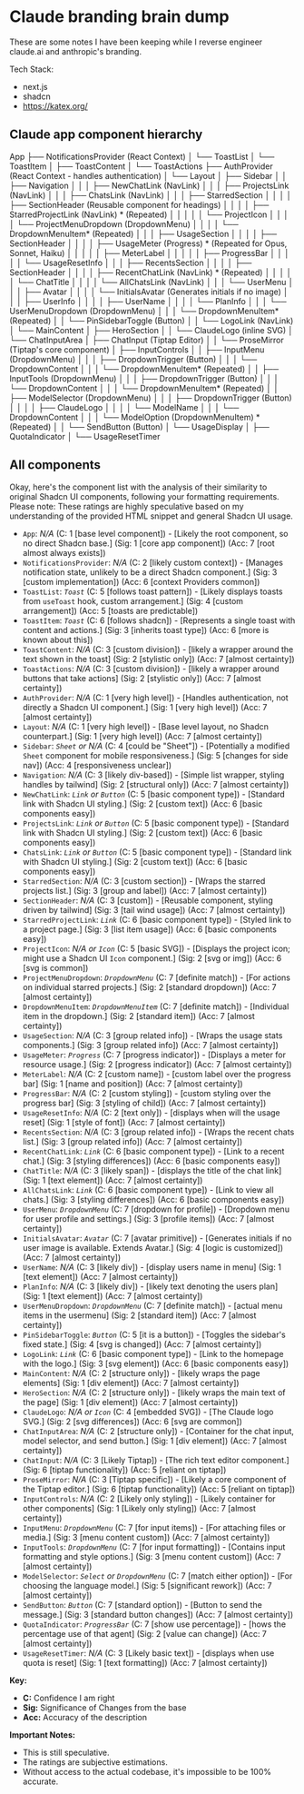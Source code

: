 # Claude branding brain dump

These are some notes I have been keeping while I reverse engineer claude.ai and anthropic's branding.

Tech Stack:
- next.js
- shadcn
- https://katex.org/


## Claude app component hierarchy

App
├── NotificationsProvider (React Context)
│   └── ToastList
│       └── ToastItem
│           ├── ToastContent
│           └── ToastActions
├── AuthProvider (React Context - handles authentication)
│   └── Layout
│       ├── Sidebar
│       │   ├── Navigation
│       │   │   ├── NewChatLink (NavLink)
│       │   │   ├── ProjectsLink (NavLink)
│       │   │   ├── ChatsLink (NavLink)
│       │   │   ├── StarredSection
│       │   │   │   ├── SectionHeader (Reusable component for headings)
│       │   │   │   ├── StarredProjectLink (NavLink) * (Repeated)
│       │   │   │   │   └── ProjectIcon
│       │   │   │   └── ProjectMenuDropdown (DropdownMenu)
│       │   │   │       └── DropdownMenuItem* (Repeated)
│       │   │   ├── UsageSection
│       │   │   │   ├── SectionHeader
│       │   │   │   ├── UsageMeter (Progress) * (Repeated for Opus, Sonnet, Haiku)
│       │   │   │   │   ├── MeterLabel
│       │   │   │   │   ├── ProgressBar
│       │   │   │   │   └── UsageResetInfo
│       │   │   ├── RecentsSection
│       │   │   │   ├── SectionHeader
│       │   │   │   ├── RecentChatLink (NavLink) * (Repeated)
│       │   │   │   │   └── ChatTitle
│       │   │   │   └── AllChatsLink (NavLink)
│       │   │   └── UserMenu
│       │   │       ├── Avatar
│       │   │       │   └── InitialsAvatar (Generates initials if no image)
│       │   │       ├── UserInfo
│       │   │       │   ├── UserName
│       │   │       │   └── PlanInfo
│       │   │       └── UserMenuDropdown (DropdownMenu)
│       │   │           └── DropdownMenuItem* (Repeated)
│       │   └── PinSidebarToggle (Button)
│       │   └── LogoLink (NavLink)
│       └── MainContent
│           ├── HeroSection
│           │   └── ClaudeLogo (inline SVG)
│           └── ChatInputArea
│               ├── ChatInput (Tiptap Editor)
│               │   └── ProseMirror (Tiptap's core component)
│               ├── InputControls
│               │   ├── InputMenu (DropdownMenu)
│               │   │   ├── DropdownTrigger (Button)
│               │   │   └── DropdownContent
│               │   │       └── DropdownMenuItem* (Repeated)
│               │   ├── InputTools (DropdownMenu)
│               │   │   ├── DropdownTrigger (Button)
│               │   │   └── DropdownContent
│               │   │       └── DropdownMenuItem* (Repeated)
│               │   ├── ModelSelector (DropdownMenu)
│               │   │       ├── DropdownTrigger (Button)
│               │   │       │   ├── ClaudeLogo
│               │   │       │   └── ModelName
│               │   │       └── DropdownContent
│               │   │           └── ModelOption (DropdownMenuItem) * (Repeated)
│               │   └── SendButton (Button)
│               └── UsageDisplay
│                   ├── QuotaIndicator
│                   └── UsageResetTimer

## All components
Okay, here's the component list with the analysis of their similarity to original Shadcn UI components, following your formatting requirements. Please note: These ratings are highly speculative based on my understanding of the provided HTML snippet and general Shadcn UI usage.

*   `App`: *N/A* (C: 1 [base level component]) - [Likely the root component, so no direct Shadcn base.] (Sig: 1 [core app component]) (Acc: 7 [root almost always exists])
*   `NotificationsProvider`: *N/A* (C: 2 [likely custom context]) - [Manages notification state, unlikely to be a direct Shadcn component.] (Sig: 3 [custom implementation]) (Acc: 6 [context Providers common])
*   `ToastList`: *`Toast`* (C: 5 [follows toast pattern]) - [Likely displays toasts from `useToast` hook, custom arrangement.] (Sig: 4 [custom arrangement]) (Acc: 5 [toasts are predictable])
*   `ToastItem`: *`Toast`* (C: 6 [follows shadcn]) - [Represents a single toast with content and actions.] (Sig: 3 [inherits toast type]) (Acc: 6 [more is known about this])
*   `ToastContent`: *N/A* (C: 3 [custom division]) - [likely a wrapper around the text shown in the toast] (Sig: 2 [stylistic only]) (Acc: 7 [almost certainty])
*   `ToastActions`: *N/A* (C: 3 [custom division]) - [likely a wrapper around buttons that take actions] (Sig: 2 [stylistic only]) (Acc: 7 [almost certainty])
*   `AuthProvider`: *N/A* (C: 1 [very high level]) - [Handles authentication, not directly a Shadcn UI component.] (Sig: 1 [very high level]) (Acc: 7 [almost certainty])
*   `Layout`: *N/A* (C: 1 [very high level]) - [Base level layout, no Shadcn counterpart.] (Sig: 1 [very high level]) (Acc: 7 [almost certainty])
*   `Sidebar`: *`Sheet` or N/A* (C: 4 [could be "Sheet"]) - [Potentially a modified `Sheet` component for mobile responsiveness.] (Sig: 5 [changes for side nav]) (Acc: 4 [responsiveness unclear])
*   `Navigation`: *N/A* (C: 3 [likely div-based]) - [Simple list wrapper, styling handles by tailwind] (Sig: 2 [structural only]) (Acc: 7 [almost certainty])
*   `NewChatLink`: *`Link` or `Button`* (C: 5 [basic component type]) - [Standard link with Shadcn UI styling.] (Sig: 2 [custom text]) (Acc: 6 [basic components easy])
*   `ProjectsLink`: *`Link` or `Button`* (C: 5 [basic component type]) - [Standard link with Shadcn UI styling.] (Sig: 2 [custom text]) (Acc: 6 [basic components easy])
*   `ChatsLink`: *`Link` or `Button`* (C: 5 [basic component type]) - [Standard link with Shadcn UI styling.] (Sig: 2 [custom text]) (Acc: 6 [basic components easy])
*   `StarredSection`: *N/A* (C: 3 [custom section]) - [Wraps the starred projects list.] (Sig: 3 [group and label]) (Acc: 7 [almost certainty])
*   `SectionHeader`: *N/A* (C: 3 [custom]) - [Reusable component, styling driven by tailwind] (Sig: 3 [tail wind usage]) (Acc: 7 [almost certainty])
*   `StarredProjectLink`: *`Link`* (C: 6 [basic component type]) - [Styled link to a project page.] (Sig: 3 [list item usage]) (Acc: 6 [basic components easy])
*   `ProjectIcon`: *N/A or `Icon`* (C: 5 [basic SVG]) - [Displays the project icon; might use a Shadcn UI `Icon` component.] (Sig: 2 [svg or img]) (Acc: 6 [svg is common])
*   `ProjectMenuDropdown`: *`DropdownMenu`* (C: 7 [definite match]) - [For actions on individual starred projects.] (Sig: 2 [standard dropdown]) (Acc: 7 [almost certainty])
*   `DropdownMenuItem`: *`DropdownMenuItem`* (C: 7 [definite match]) - [Individual item in the dropdown.] (Sig: 2 [standard item]) (Acc: 7 [almost certainty])
*   `UsageSection`: *N/A* (C: 3 [group related info]) - [Wraps the usage stats components.] (Sig: 3 [group related info]) (Acc: 7 [almost certainty])
*   `UsageMeter`: *`Progress`* (C: 7 [progress indicator]) - [Displays a meter for resource usage.] (Sig: 2 [progress indicator]) (Acc: 7 [almost certainty])
*   `MeterLabel`: *N/A* (C: 2 [custom name]) - [custom label over the progress bar] (Sig: 1 [name and position]) (Acc: 7 [almost certainty])
*   `ProgressBar`: *N/A* (C: 2 [custom styling]) - [custom styling over the progress bar] (Sig: 3 [styling of child]) (Acc: 7 [almost certainty])
*   `UsageResetInfo`: *N/A* (C: 2 [text only]) - [displays when will the usage reset] (Sig: 1 [style of font]) (Acc: 7 [almost certainty])
*   `RecentsSection`: *N/A* (C: 3 [group related info]) - [Wraps the recent chats list.] (Sig: 3 [group related info]) (Acc: 7 [almost certainty])
*   `RecentChatLink`: *`Link`* (C: 6 [basic component type]) - [Link to a recent chat.] (Sig: 3 [styling differences]) (Acc: 6 [basic components easy])
*   `ChatTitle`: *N/A* (C: 3 [likely span]) - [displays the title of the chat link] (Sig: 1 [text element]) (Acc: 7 [almost certainty])
*   `AllChatsLink`: *`Link`* (C: 6 [basic component type]) - [Link to view all chats.] (Sig: 3 [styling differences]) (Acc: 6 [basic components easy])
*   `UserMenu`: *`DropdownMenu`* (C: 7 [dropdown for profile]) - [Dropdown menu for user profile and settings.] (Sig: 3 [profile items]) (Acc: 7 [almost certainty])
*   `InitialsAvatar`: *`Avatar`* (C: 7 [avatar primitive]) - [Generates initials if no user image is available. Extends Avatar.] (Sig: 4 [logic is customized]) (Acc: 7 [almost certainty])
*   `UserName`: *N/A* (C: 3 [likely div]) - [display users name in menu] (Sig: 1 [text element]) (Acc: 7 [almost certainty])
*   `PlanInfo`: *N/A* (C: 3 [likely div]) - [likely text denoting the users plan] (Sig: 1 [text element]) (Acc: 7 [almost certainty])
*   `UserMenuDropdown`: *`DropdownMenu`* (C: 7 [definite match]) - [actual menu items in the usermenu] (Sig: 2 [standard item]) (Acc: 7 [almost certainty])
*   `PinSidebarToggle`: *`Button`* (C: 5 [it is a button]) - [Toggles the sidebar's fixed state.] (Sig: 4 [svg is changed]) (Acc: 7 [almost certainty])
*   `LogoLink`: *`Link`* (C: 6 [basic component type]) - [Link to the homepage with the logo.] (Sig: 3 [svg element]) (Acc: 6 [basic components easy])
*   `MainContent`: *N/A* (C: 2 [structure only]) - [likely wraps the page elements] (Sig: 1 [div element]) (Acc: 7 [almost certainty])
*   `HeroSection`: *N/A* (C: 2 [structure only]) - [likely wraps the main text of the page] (Sig: 1 [div element]) (Acc: 7 [almost certainty])
*   `ClaudeLogo`: *N/A or `Icon`* (C: 4 [embedded SVG]) - [The Claude logo SVG.] (Sig: 2 [svg differences]) (Acc: 6 [svg are common])
*   `ChatInputArea`: *N/A* (C: 2 [structure only]) - [Container for the chat input, model selector, and send button.] (Sig: 1 [div element]) (Acc: 7 [almost certainty])
*   `ChatInput`: *N/A* (C: 3 [Likely Tiptap]) - [The rich text editor component.] (Sig: 6 [tiptap functionality]) (Acc: 5 [reliant on tiptap])
*   `ProseMirror`: *N/A* (C: 3 [Tiptap specific]) - [Likely a core component of the Tiptap editor.] (Sig: 6 [tiptap functionality]) (Acc: 5 [reliant on tiptap])
*   `InputControls`: *N/A* (C: 2 [Likely only styling]) - [Likely container for other components] (Sig: 1 [Likely only styling]) (Acc: 7 [almost certainty])
*   `InputMenu`: *`DropdownMenu`* (C: 7 [for input items]) - [For attaching files or media.] (Sig: 3 [menu content custom]) (Acc: 7 [almost certainty])
*   `InputTools`: *`DropdownMenu`* (C: 7 [for input formatting]) - [Contains input formatting and style options.] (Sig: 3 [menu content custom]) (Acc: 7 [almost certainty])
*   `ModelSelector`: *`Select` or `DropdownMenu`* (C: 7 [match either option]) - [For choosing the language model.] (Sig: 5 [significant rework]) (Acc: 7 [almost certainty])
*   `SendButton`: *`Button`* (C: 7 [standard option]) - [Button to send the message.] (Sig: 3 [standard button changes]) (Acc: 7 [almost certainty])
*   `QuotaIndicator`: *`ProgressBar`* (C: 7 [show use percentage]) - [hows the percentage use of that agent] (Sig: 2 [value can change]) (Acc: 7 [almost certainty])
*   `UsageResetTimer`: *N/A* (C: 3 [Likely basic text]) - [displays when use quota is reset] (Sig: 1 [text formatting]) (Acc: 7 [almost certainty])

**Key:**

*   **C:** Confidence I am right
*   **Sig:** Significance of Changes from the base
*   **Acc:** Accuracy of the description

**Important Notes:**

*   This is still speculative.
*   The ratings are subjective estimations.
*   Without access to the actual codebase, it's impossible to be 100% accurate.
